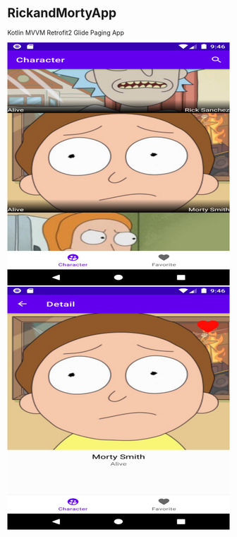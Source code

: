 # RickandMortyApp
Kotlin MVVM Retrofit2 Glide Paging App


<img    src="https://github.com/mertakkara/RickandMortyApp/blob/master/Screenshot_1613598372.png" width="550" height="550">
<img    src="https://github.com/mertakkara/RickandMortyApp/blob/master/Screenshot_1613598380.png" width="550" height="550">
